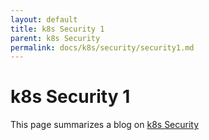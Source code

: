 ```yaml
---
layout: default
title: k8s Security 1
parent: k8s Security
permalink: docs/k8s/security/security1.md
---
```


# k8s Security 1
This page summarizes a blog on [k8s Security](https://www.cncf.io/blog/2021/03/22/kubernetes-security/)